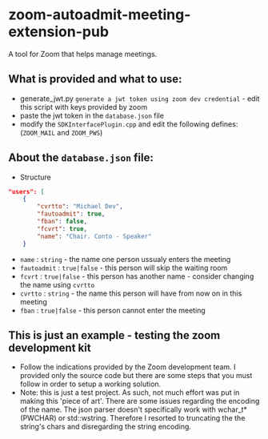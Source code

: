 # zoom-autoadmit-meeting-extension-pub
A tool for Zoom that helps manage meetings.


## What is provided and what to use:
* generate_jwt.py `generate a jwt token using zoom dev credential` - edit this script with keys provided by zoom
* paste the jwt token in the `database.json` file
* modify the `SDKInterfacePlugin.cpp` and edit the following defines: (`ZOOM_MAIL` and `ZOOM_PWS`)

## About the `database.json` file:
* Structure
```json
"users": [
    {
        "cvrtto": "Michael Dev",
        "fautoadmit": true,
        "fban": false,
        "fcvrt": true,
        "name": "Chair. Conto - Speaker"
    }
```
* `name` : `string` - the name one person ussualy enters the meeting
* `fautoadmit` : `true|false` - this person will skip the waiting room
* `fcvrt` : `true|false` - this person has another name - consider changing the name using `cvrtto`
* `cvrtto` : `string` - the name this person will have from now on in this meeting
* `fban` : `true|false` - this person cannot enter the meeting

## This is just an example - testing the zoom development kit
- Follow the indications provided by the Zoom development team. I provided only the source code but there are some steps that you must follow in order to setup a working solution.
- Note: this is just a test project. As such, not much effort was put in making this 'piece of art'. There are some issues regarding the encoding of the name. The json parser doesn't specifically work with wchar_t* (PWCHAR) or std::wstring. Therefore I resorted to truncating the the string's chars and disregarding the string encoding.